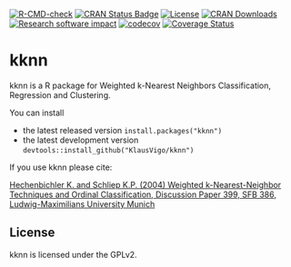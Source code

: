 [![R-CMD-check](https://github.com/KlausVigo/kknn/workflows/R-CMD-check/badge.svg)](https://github.com/KlausVigo/kknn/actions)
[![CRAN Status Badge](http://www.r-pkg.org/badges/version/kknn)](https://cran.r-project.org/package=kknn)
[![License](http://img.shields.io/badge/license-GPL%20%28%3E=%202%29-brightgreen.svg?style=flat)](http://www.gnu.org/licenses/gpl-2.0.html)
[![CRAN Downloads](http://cranlogs.r-pkg.org/badges/kknn)](https://cran.r-project.org/package=kknn)
[![Research software impact](http://depsy.org/api/package/cran/kknn/badge.svg)](http://depsy.org/package/r/kknn)
[![codecov](https://codecov.io/gh/KlausVigo/kknn/branch/master/graph/badge.svg)](https://codecov.io/gh/KlausVigo/kknn)
[![Coverage Status](https://coveralls.io/repos/github/KlausVigo/kknn/badge.svg?branch=master)](https://coveralls.io/github/KlausVigo/kknn?branch=master)

kknn
========================================================

kknn is a R package for Weighted k-Nearest Neighbors Classification, Regression and Clustering.

You can install
- the latest released version `install.packages("kknn")`
- the latest development version `devtools::install_github("KlausVigo/kknn")` 

If you use kknn please cite:

[Hechenbichler K. and Schliep K.P. (2004) Weighted k-Nearest-Neighbor Techniques and Ordinal Classification, Discussion Paper 399, SFB 386, Ludwig-Maximilians University Munich](https://doi.org/10.5282/ubm/epub.1769)


License
-------
kknn is licensed under the GPLv2.

